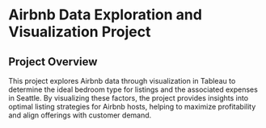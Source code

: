 # Airbnb Data Exploration and Visualization Project

## Project Overview
This project explores Airbnb data through visualization in Tableau to determine the ideal bedroom type for listings and the associated expenses in Seattle. By visualizing these factors, the project provides insights into optimal listing strategies for Airbnb hosts, helping to maximize profitability and align offerings with customer demand.
